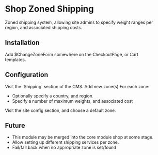 # Shop Zoned Shipping 

Zoned shipping system, allowing site admins to specify weight ranges per region, and associated shipping costs.

## Installation

Add $ChangeZoneForm somewhere on the CheckoutPage, or Cart templates.

## Configuration

Visit the 'Shipping' section of the CMS.
Add new zone(s)
For each zone:

 * Optionally specify a country, and region.
 * Specify a number of maximum weights, and associated cost
	
Visit the site config section, and choose a default zone.

## Future

 * This module may be merged into the core module shop at some stage.
 * Allow setting up different shipping services per zone.
 * Fail/fall back when no appropriate zone is set/found